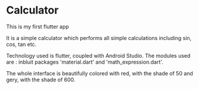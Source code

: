# Calculator

This is my first flutter app

It is a simple calculator which performs all simple calculations including sin, cos, tan etc.

Technology used is flutter, coupled with Android Studio.
The modules used are : inbluit packages 'material.dart' and 'math_expression.dart'.

The whole interface is beautifully colored with red, with the shade of 50 and gery, with the shade of 600.
